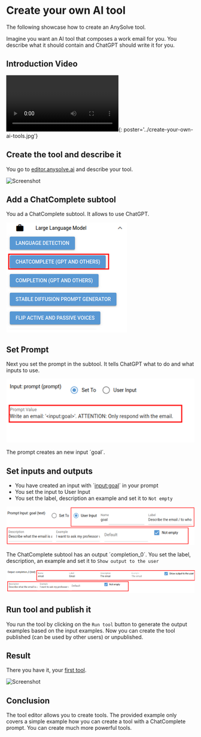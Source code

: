 # Create your own AI tool

The following showcase how to create an AnySolve tool.

Imagine you want an AI tool that composes a work email for you. You describe what it should contain and ChatGPT should write it for you.

## Introduction Video

![type:video](create-your-own-ai-tools.mp4){: poster='../create-your-own-ai-tools.jpg'}

## Create the tool and describe it

You go to [editor.anysolve.ai](https://editor.anysolve.ai/) and describe your tool.

![Screenshot](tool-creation-description.png)

## Add a ChatComplete subtool

You ad a ChatComplete subtool. It allows to use ChatGPT.

![Screenshot](add-chat-complete.png)

## Set Prompt

Next you set the prompt in the subtool. It tells ChatGPT what to do and what inputs to use.

![Screenshot](set-prompt.png)

The prompt creates an new input ´goal´.

## Set inputs and outputs

- You have created an input with ´<input:goal>´ in your prompt
- You set the input to User Input
- You set the label, description an example and set it to `Not empty`

![Screenshot](set-input.png)

The ChatComplete subtool has an output ´completion_0´. You set the label, description, an example and set it to `Show output to the user`

![Screenshot](set-output.png)

## Run tool and publish it

You run the tool by clicking on the `Run tool` button to generate the output examples based on the input examples. Now you can create the tool published (can be used by other users) or unpublished.

## Result

There you have it, your [first tool](https://www.anysolve.ai/tools/u-ba835df8268fc301-write-email).

![Screenshot](create-tool-result.png)

## Conclusion

The tool editor allows you to create tools. The provided example only covers a simple example how you can create a tool with a ChatComplete prompt. You can create much more powerful tools.
